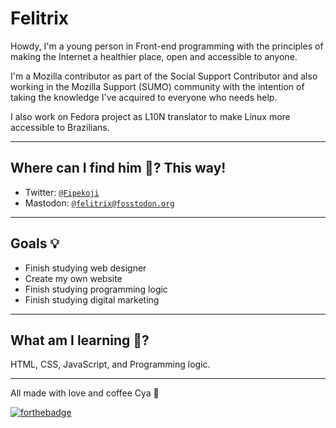 # Felitrix

Howdy, I'm a young person in Front-end programming with the principles of making the Internet a healthier place, open and accessible to anyone.

I'm a Mozilla contributor as part of the Social Support Contributor and also working in the Mozilla Support (SUMO) community with the intention of taking the knowledge I've acquired to everyone who needs help.

I also work on Fedora project as L10N translator to make Linux more accessible to Brazilians. 

---
## Where can I find him 🤔? This way!
-  Twitter: [`@Fipekoji`](https://twitter.com/Fipekoji)
-  Mastodon: [`@felitrix@fosstodon.org`](https://fosstodon.org/@felitrix)

---
## Goals 💡

- Finish studying web designer
- Create my own website
- Finish studying programming logic
- Finish studying digital marketing

---
## What am I learning 🌱?

HTML, CSS, JavaScript, and Programming logic.

---
All made with love and coffee Cya 🙏

[![forthebadge](https://forthebadge.com/images/badges/powered-by-coffee.svg)](https://forthebadge.com)
